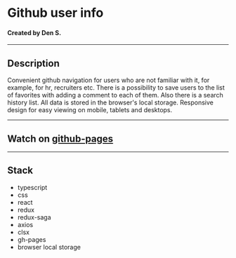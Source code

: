 # Github user info


#### Created by Den S.

---

## Description

Convenient github navigation for users who are not familiar with it, for example, for hr, recruiters etc. 
There is a possibility to save users to the list of favorites with adding a comment to each of them.
Also there is a search history list.
All data is stored in the browser's local storage.
Responsive design for easy viewing on mobile, tablets and desktops.

---

## Watch on [github-pages](https://sden4.github.io/github_info/)

---

## Stack

- typescript
- css
- react
- redux
- redux-saga
- axios
- clsx
- gh-pages
- browser local storage
